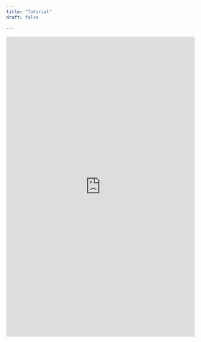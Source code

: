 ```yaml
---
title: "Tutorial"
draft: false

---
```


<iframe
  src="https://htmlpreview.github.io/?https://github.com/DOSM-GitHub/opendosm/blob/master/tutorial/MYSIDC_URL_to_Python.html"
  style="width:100%; height:800px;"
  frameborder="0"  
></iframe>
